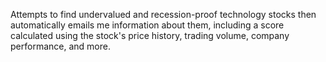 Attempts to find undervalued and recession-proof technology stocks then automatically emails me information about them, including a score calculated using the stock's price history, trading volume, company performance, and more.
